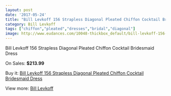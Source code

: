 ```yaml
---
layout: post
date: '2017-05-24'
title: "Bill Levkoff 156 Strapless Diagonal Pleated Chiffon Cocktail Bridesmaid Dress"
category: Bill Levkoff
tags: ["chiffon","pleated","dresses","bridal","diagonal"]
image: http://www.eudances.com/10048-thickbox_default/bill-levkoff-156-strapless-diagonal-pleated-chiffon-cocktail-bridesmaid-dress.jpg
---
```

Bill Levkoff 156 Strapless Diagonal Pleated Chiffon Cocktail Bridesmaid Dress

On Sales: **$213.99**
<a href="https://www.eudances.com/en/bill-levkoff/3300-bill-levkoff-156-strapless-diagonal-pleated-chiffon-cocktail-bridesmaid-dress.html"><amp-img layout="responsive" width="600" height="600" src="//www.eudances.com/10048-thickbox_default/bill-levkoff-156-strapless-diagonal-pleated-chiffon-cocktail-bridesmaid-dress.jpg" alt="Bill Levkoff 156 Strapless Diagonal Pleated Chiffon Cocktail Bridesmaid Dress 0" /></a>
<a href="https://www.eudances.com/en/bill-levkoff/3300-bill-levkoff-156-strapless-diagonal-pleated-chiffon-cocktail-bridesmaid-dress.html"><amp-img layout="responsive" width="600" height="600" src="//www.eudances.com/10051-thickbox_default/bill-levkoff-156-strapless-diagonal-pleated-chiffon-cocktail-bridesmaid-dress.jpg" alt="Bill Levkoff 156 Strapless Diagonal Pleated Chiffon Cocktail Bridesmaid Dress 1" /></a>
<a href="https://www.eudances.com/en/bill-levkoff/3300-bill-levkoff-156-strapless-diagonal-pleated-chiffon-cocktail-bridesmaid-dress.html"><amp-img layout="responsive" width="600" height="600" src="//www.eudances.com/10050-thickbox_default/bill-levkoff-156-strapless-diagonal-pleated-chiffon-cocktail-bridesmaid-dress.jpg" alt="Bill Levkoff 156 Strapless Diagonal Pleated Chiffon Cocktail Bridesmaid Dress 2" /></a>
<a href="https://www.eudances.com/en/bill-levkoff/3300-bill-levkoff-156-strapless-diagonal-pleated-chiffon-cocktail-bridesmaid-dress.html"><amp-img layout="responsive" width="600" height="600" src="//www.eudances.com/10049-thickbox_default/bill-levkoff-156-strapless-diagonal-pleated-chiffon-cocktail-bridesmaid-dress.jpg" alt="Bill Levkoff 156 Strapless Diagonal Pleated Chiffon Cocktail Bridesmaid Dress 3" /></a>

Buy it: [Bill Levkoff 156 Strapless Diagonal Pleated Chiffon Cocktail Bridesmaid Dress](https://www.eudances.com/en/bill-levkoff/3300-bill-levkoff-156-strapless-diagonal-pleated-chiffon-cocktail-bridesmaid-dress.html "Bill Levkoff 156 Strapless Diagonal Pleated Chiffon Cocktail Bridesmaid Dress")

View more: [Bill Levkoff](https://www.eudances.com/en/57-bill-levkoff "Bill Levkoff")